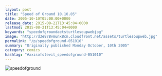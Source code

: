 ```yaml
---
layout: post
title: "Speed of Ground 10.10.05"
date: 2005-10-10T05:00:00+0000
release_date: 2015-08-21T13:45:04+0000
lastmod: 2015-08-21T13:45:04+0000
keywords: "speedofgroundaetsturtlesoupwebjpg"
image: "http://d3e878vmunx8cm.cloudfront.net/assets/turtlesoupweb.jpg"
permalink: "/p/speedofground-051010"
summary: "Originally published Monday October, 10th 2005"
category: comics
hashtag: "#axisofstevil_speedofground-051010"
---
```


![speedofground](http://d3e878vmunx8cm.cloudfront.net/assets/turtlesoupweb.jpg)
